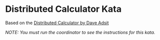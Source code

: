 # Distributed Calculator Kata

Based on the [Distributed Calculator by Dave Adsit](https://github.com/davidadsit/distributed-calculator)

_NOTE: You must run the coordinator to see the instructions for this kata._
